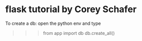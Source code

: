# flask tutorial by Corey Schafer

To create a db:
open the python env and type
>>> from app import db
>>> db.create_all()

